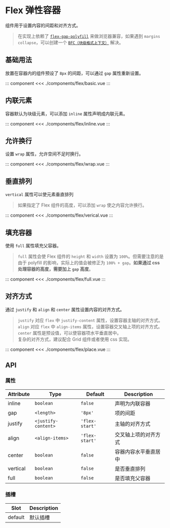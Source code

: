 # Flex 弹性容器

组件用于设置内容的间距和对齐方式。

> 在实现上依赖了 [`flex-gap-polyfill`](https://github.com/limitlessloop/flex-gap-polyfill) 来做浏览器兼容，如果遇到 `margins collapse`，可以创建一个 [`BFC（块级格式上下文）`](https://developer.mozilla.org/en-US/docs/Web/Guide/CSS/Block_formatting_context) 解决。

## 基础用法

放置在容器内的组件预设了 `8px` 的间距，可以通过 `gap` 属性重新设置。

::: component <FlexBasic/>
<<< ./components/flex/basic.vue
:::

## 内联元素

容器默认为块级元素，可以添加 `inline` 属性声明成内联元素。

::: component <FlexInline/>
<<< ./components/flex/inline.vue
:::

## 允许换行

设置 `wrap` 属性，允许空间不足时换行。

::: component <FlexWrap/>
<<< ./components/flex/wrap.vue
:::

## 垂直排列

`vertical` 属性可以使元素垂直排列

> 如果指定了 Flex 组件的高度，可以添加 `wrap` 使之内容允许换行。

::: component <FlexVerical/>
<<< ./components/flex/verical.vue
:::

## 填充容器

使用 `full` 属性填充父容器。

> `full` 属性会使 Flex 组件的 `height` 和 `width` 设置为 `100%`。但需要注意的是由于 polyfill 的影响，实际上的值会被修正为 `100% + gap`。**如果通过 css 处理容器的高度，需要加上 `gap` 高度**。

::: component <FlexFull/>
<<< ./components/flex/full.vue
:::

## 对齐方式

通过 `justify` 和 `align` 和 `center` 属性设置内容的对齐方式。

> `justify` 对应 `flex` 中 `justify-content` 属性，设置容器主轴的对齐方式。  
> `align` 对应 `flex` 中 `align-items` 属性，设置容器交叉轴上项的对齐方式。  
> `center` 属性是预设值，可以使容器项水平垂直居中。  
> 复杂的对齐方式，建议配合 Grid 组件或者使用 css 实现。

::: component <FlexPlace/>
<<< ./components/flex/place.vue
:::

## API

### 属性

| Attribute | Type                | Default        | Description       |
|-----------|---------------------|----------------|-------------------|
| inline    | `boolean`           | `false`        | 声明为内联容器      |
| gap       | `<length>`          | `'8px'`        | 项的间距           |
| justify   | `<justify-content>` | `'flex-start'` | 主轴的对齐方式      |
| align     | `<align-items>`     | `'flex-start'` | 交叉轴上项的对齐方式 |
| center    | `boolean`           | `false`        | 容器内容水平垂直居中 |
| vertical  | `boolean`           | `false`        | 是否垂直排列        |
| full      | `boolean`           | `false`        | 是否填充父容器      |

### 插槽

| Slot    | Description |
|---------|-------------|
| default | 默认插槽     |
